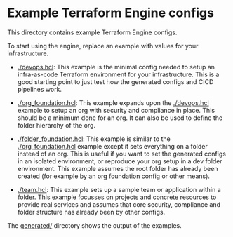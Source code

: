 # Example Terraform Engine configs

This directory contains example Terraform Engine configs.

To start using the engine, replace an example with values for your
infrastructure.

- [./devops.hcl](./devops.hcl): This example is the minimal config needed to
  setup an infra-as-code Terraform environment for your infrastructure. This is
  a good starting point to just test how the generated configs and CICD
  pipelines work.

- [./org_foundation.hcl](./org_foundation.hcl): This example expands upon the
  [./devops.hcl](./devops.hcl) example to setup an org with security and
  compliance in place. This should be a minimum done for an org.
  It can also be used to define the folder hierarchy of the org.

- [./folder_foundation.hcl](./folder_foundation.hcl): This example is similar to
  the [./org_foundation.hcl](./org_foundation.hcl) example except it sets
  everything on a folder instead of an org. This is useful if you want to set
  the generated configs in an isolated environment, or reproduce your org setup
  in a dev folder environment. This example assumes the root folder has already
  been created (for example by an org foundation config or other means).

- [./team.hcl](./team.hcl): This example sets up a sample team or application
  within a folder. This example focusses on projects and concrete resources to
  provide real services and assumes that core security, compliance and folder
  structure has already been by other configs.

The [generated/](./generated) directory shows the output of the examples.
